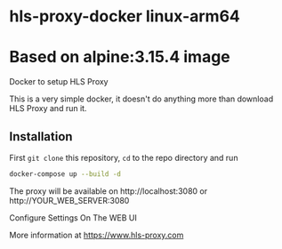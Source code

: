 # hls-proxy-docker linux-arm64 
# Based on alpine:3.15.4 image
Docker to setup HLS Proxy

This is a very simple docker, it doesn't do anything more than download HLS Proxy and run it.

## Installation

First `git clone` this repository, `cd` to the repo directory and run
```bash
docker-compose up --build -d
```

The proxy will be available on http://localhost:3080 or http://YOUR_WEB_SERVER:3080

Configure Settings On The WEB UI

More information at https://www.hls-proxy.com
